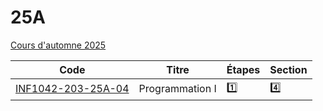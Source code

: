 # 25A
[Cours d'automne 2025](https://collegeboreal.ca/wp-content/uploads/2024/03/tsig_2401.pdf)

| Code | Titre | Étapes | Section |
|-|-|-|-|
| [INF1042-203-25A-04](https://github.com/CollegeBoreal/INF1042-203-25A-04) | Programmation I | :one: | :four: |
